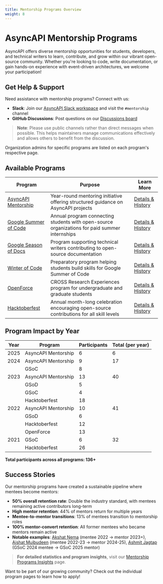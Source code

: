 ```yaml
---
title: Mentorship Programs Overview
weight: 8
---
```


# AsyncAPI Mentorship Programs

AsyncAPI offers diverse mentorship opportunities for students, developers, and technical writers to learn, contribute, and grow within our vibrant open-source community. Whether you're looking to code, write documentation, or gain hands-on experience with event-driven architectures, we welcome your participation!

## Get Help & Support

Need assistance with mentorship programs? Connect with us:

- **Slack**: Join our [AsyncAPI Slack workspace](https://asyncapi.com/slack-invite) and visit the `#mentorship` channel
- **GitHub Discussions**: Post questions on our [Discussions board](https://github.com/asyncapi/community/discussions)

> **Note**: Please use public channels rather than direct messages when possible. This helps maintainers manage communications effectively and allows others to benefit from the discussion.

Organization admins for specific programs are listed on each program's respective page.

## Available Programs

| Program | Purpose | Learn More |
|---------|---------|------------|
| [AsyncAPI Mentorship](./asyncapi-mentorship-README) | Year-round mentoring initiative offering structured guidance on AsyncAPI projects | [Details & History](./asyncapi-mentorship-README) |
| [Google Summer of Code](./summerofcode-README) | Annual program connecting students with open-source organizations for paid summer internships | [Details & History](./summerofcode-README) |
| [Google Season of Docs](./seasonofdocs-2023-README) | Program supporting technical writers contributing to open-source documentation | [Details & History](./seasonofdocs-2023-README) |
| [Winter of Code](./winterofcode-2023-README) | Preparatory program helping students build skills for Google Summer of Code | [Details & History](./winterofcode-2023-README) |
| [OpenForce](./openforce/README) | CROSS Research Experiences program for undergraduate and graduate students | [Details & History](./openforce/README) |
| [Hacktoberfest](./hacktoberfest/README) | Annual month-long celebration encouraging open-source contributions for all skill levels | [Details & History](./hacktoberfest/README) |

## Program Impact by Year

| Year | Program              | Participants | Total (per year) |
|------|---------------------|--------------|------------------|
| 2025 | AsyncAPI Mentorship | 6            | 6                |
| 2024 | AsyncAPI Mentorship | 9            | 17               |
|      | GSoC                | 8            |                  |
| 2023 | AsyncAPI Mentorship | 13           | 40               |
|      | GSoD                | 5            |                  |
|      | GSoC                | 4            |                  |
|      | Hacktoberfest       | 18           |                  |
| 2022 | AsyncAPI Mentorship | 10           | 41               |
|      | GSoD                | 6            |                  |
|      | Hacktoberfest       | 12           |                  |
|      | OpenForce           | 13           |                  |
| 2021 | GSoC                | 6            | 32               |
|      | Hacktoberfest       | 26           |                  |

**Total participants across all programs: 136+**

## Success Stories

Our mentorship programs have created a sustainable pipeline where mentees become mentors:

- **50% overall retention rate**: Double the industry standard, with mentees remaining active contributors long-term
- **High mentor retention**: 44% of mentors return for multiple years
- **Mentee-to-mentor transitions**: 13% of mentees transition to mentorship roles
- **100% mentor-convert retention**: All former mentees who became mentors remain active
- **Notable examples**: [Akshat Nema](https://github.com/akshatnema) (mentee 2022 → mentor 2023+), [Aishat Muibudeen](https://github.com/Mayaleeeee) (mentee 2022-23 → mentor 2024-25), [Ashmit Jagtap](https://github.com/ashmit-coder) (GSoC 2024 mentee → GSoC 2025 mentor)

> **For detailed statistics and program insights**, visit our [Mentorship Programs Insights](./insights) page.

Want to be part of our growing community? Check out the individual program pages to learn how to apply!